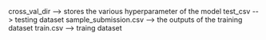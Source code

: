 cross_val_dir --> stores the various hyperparameter of the model 
test_csv --> testing dataset 
sample_submission.csv --> the outputs of the training dataset
train.csv --> traing dataset
